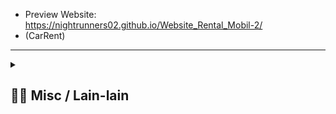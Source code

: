 - Preview Website: https://nightrunners02.github.io/Website_Rental_Mobil-2/
- (CarRent)
---
<details> 
  <summary>
  <h2> ⛓️‍💥 Misc / Lain-lain</h2> 
  </summary>

<p>
<div align="center">
<h3>
  🗣️ Powered By:
</h3>
<img src="https://awesome-svg.vercel.app/card/card_2?name=NightRunners02&summary=Newbie%20Developer&style=nameColor:rgba(223,255,0,1);summaryColor:rgba(57,255,20,1);backgroundColor:rgba(0,0,0,1);" />

---
<h3>
  🌠 Starred:
</h3>
  
[![Stargazers repo roster for @NightRunners02/](https://reporoster.com/stars/NightRunners02/Website_Rental_Mobil-2)](https://github.com/NightRunners02/Website_Rental_Mobil-2/stargazers)

---
<h3>
  🪐 Forked:
</h3>

[![Forkers repo roster for @NightRunners02/](https://reporoster.com/forks/NightRunners02/Website_Rental_Mobil-2)](https://github.com/NightRunners02/Website_Rental_Mobil-2/network/members)

---
<h3>
  💫 Star History:
</h3>

[![Star History Chart](https://api.star-history.com/svg?repos=NightRunners02/Website_Rental_Mobil-2&type=Date)](https://star-history.com/#NightRunners02/Website_Rental_Mobil-2&Date)

</p>
</div>
</details>


